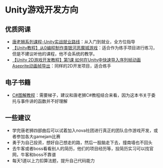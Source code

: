 # Unity游戏开发方向

## 优质网课

- [唐老狮系列课程-Unity实战就业路线](https://www.yxtown.com/)：从入门到就业，全方位指导
- [【Unity教程】从0编程制作类银河恶魔城游戏](https://www.bilibili.com/video/BV1cM4y1p7RF/?spm_id_from=333.1387.favlist.content.click&vd_source=2aeb5d9a308229dc9ba1b44e455ea94b)：适合作为练手项目进行练习，但是不建议听他的课程，他不会系统的教学。
- [【Unity 2D游戏开发教程】第1课 如何在Unity中快速导入序列帧动画 Aseprite动画帧导出](https://www.bilibili.com/video/BV1sE411L7kV?spm_id_from=333.788.videopod.sections&vd_source=2aeb5d9a308229dc9ba1b44e455ea94b)：同样的2D开发项目，适合练手

## 电子书籍

- [C#图解教程](https://z-lib.gs/book/19294370/75cc92/c%E5%9B%BE%E8%A7%A3%E6%95%99%E7%A8%8B%E7%AC%AC5%E7%89%88.html)：需要梯子，建议和唐老狮C#教程结合来看，因为这本书关于委托与事件讲的函数并不好理解

## 一些建议
- 学完唐老狮四部曲后可以试着加入nova社团进行真正的团队合作游戏开发，或者参加各大gamejam比赛
- 勇于为自己投资，想好自己想走的路，然后一股脑走下去，撞南墙也不回头
- 去牛客或者boss看看别人的简历，他们的项目经历等，投简历实习可以找官网，牛客和boss不靠谱
- 每天1道以上力扣算法题，提升自己代码能力
